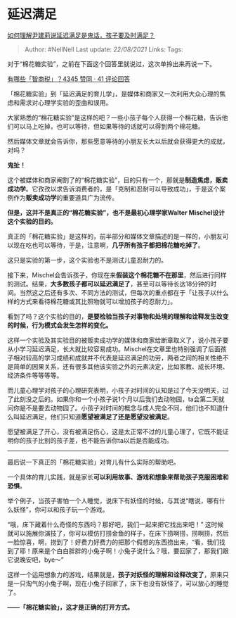 # 延迟满足
[如何理解尹建莉说延迟满足是鬼话，孩子要及时满足？](https://www.zhihu.com/question/366959495/answer/991509076)

> Author: #NellNell 
> Last update: *22/08/2021* 
> Links:
> Tags: 

对于“棉花糖实验”，之前在下面这个回答里就说过，这次单拎出来再说一下。

[有哪些「智商税」？4345 赞同 · 41 评论回答](https://www.zhihu.com/question/38711687/answer/959270361)

「棉花糖实验」到「延迟满足的育儿学」，是媒体和商家又一次利用大众心理的焦虑和需求对心理学实验的歪曲和误用。

大家熟悉的“棉花糖实验”是这样的吧？一些小孩子每个人获得一个棉花糖，告诉他们可以马上吃掉，也可以等待，但如果等待的话就可以得到两个棉花糖。

然后媒体文章就会告诉你，那些愿意等待的小朋友长大以后就会获得更大的成就，对吗？

  

**鬼扯！**

这个被媒体和商家阉割了的“棉花糖实验”，目的只有一个，那就是**制造焦虑，贩卖成功学**。它孜孜以求告诉消费者的，是「克制和忍耐可以导致成功」，于是这个案例作为**贩卖成功学**的重要道具广为流传。

**但是，这并不是真正的“棉花糖实验”，也不是最初心理学家Walter Mischel设计这个实验的目的。**

真正的「棉花糖实验」是这样的，前半部分和媒体文章描述的是一样的，小朋友可以现在吃也可以等待，于是，注意啊，**几乎所有孩子都把棉花糖吃掉了**。

这只是实验的第一步，这个实验也不是测试儿童忍耐力的。

接下来，Mischel会告诉孩子，你现在来**假装这个棉花糖不在那里**，然后进行同样的测试。结果，**大多数孩子都可以延迟满足了**，甚至可以等待长达18分钟的时间。当然这之后还有多次、不同方法的测试，但每次的重点都在于「让孩子以什么样的方式来看待棉花糖或其比照物就可以增加孩子的忍耐力」。

看到了吗？这个实验的目的，**是要检验当孩子对事物和处境的理解和诠释发生改变的时候，行为模式会发生怎样的变化。**

这样一个实验及其实验目的被贩卖成功学的媒体和商家给断章取义了，说小孩子要从小学习延迟满足，长大就比较容易成功。Mischel在文章里也特别强调了后面孩子相对较高的学习成绩和成就并不代表是延迟满足的功劳，两者之间的相关性绝不是简单的因果关系，还有很多其他该实验之外的元素决定，比如家教、成长环境、经济条件等等等等。

而儿童心理学对孩子的心理研究表明，小孩子对时间的认知是过了今天没明天，过了此刻没之后的。如果你和一个小孩子说1个月以后我们去动物园，ta会第二天就问你是不是要去动物园了。小孩子对时间的概念与成人完全不同，他们也不知道什么叫延迟满足，他们只知道**愿望被满足了还是愿望没被满足**。

愿望被满足了开心，没有被满足伤心，这是太正常不过的儿童心理了，它既不能证明你的孩子比别的孩子差，也不能告诉你ta以后是否能成功。

---

最后说一下真正的「棉花糖实验」对育儿有什么实际的帮助吧。

一个具体的育儿实践，就是家长**可以利用故事、游戏和想象来帮助孩子克服困难和恐惧**。

举个例子，当孩子害怕一个人睡觉，说床下有妖怪的时候，与其说“瞎说，哪有什么妖怪”，你可以和孩子玩一个游戏。

“哦，床下藏着什么奇怪的东西吗？那好吧，我们一起来把它找出来吧！” 这时候就可以施展你演技了，你可以模仿打捞金鱼的样子，在床下捞啊捞，捞啊捞，然后一脸惊喜，啊，捞到了！好费力好费力的把那个假想的东西捞出来，“看，我们找到了耶！原来是个白白胖胖的小兔子啊！小兔子说什么？哦，要回家了，那我们跟它说晚安吧，bye～”

这样一个运用想象力的游戏，结果就是，**孩子对妖怪的理解和诠释改变了**，原来只是一只淘气的小兔子啊，现在小兔子回家了，床下也没有妖怪了，可以放心的睡觉了。

**——「棉花糖实验」，这才是正确的打开方式。**